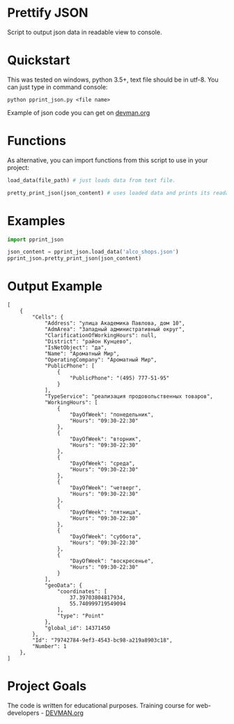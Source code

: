 # Prettify JSON

Script to output json data in readable view to console.

# Quickstart
This was tested on windows, python 3.5+, text file should be in utf-8.
You can just type in command console: 
```
python pprint_json.py <file name>
```
Example of json code you can get on [devman.org](https://devman.org/media/filer_public/1d/32/1d32132e-efa4-4a6c-bd32-312acc3710ad/alco_shops.json)
# Functions
As alternative, you can import functions from this script to use in your project:
```python
load_data(file_path) # just loads data from text file.
```
```python
pretty_print_json(json_content) # uses loaded data and prints its readable version.
```

# Examples
```python
import pprint_json

json_content = pprint_json.load_data('alco_shops.json')
pprint_json.pretty_print_json(json_content)
```

# Output Example
```
[
    {
        "Cells": {
            "Address": "улица Академика Павлова, дом 10",
            "AdmArea": "Западный административный округ",
            "ClarificationOfWorkingHours": null,
            "District": "район Кунцево",
            "IsNetObject": "да",
            "Name": "Ароматный Мир",
            "OperatingCompany": "Ароматный Мир",
            "PublicPhone": [
                {
                    "PublicPhone": "(495) 777-51-95"
                }
            ],
            "TypeService": "реализация продовольственных товаров",
            "WorkingHours": [
                {
                    "DayOfWeek": "понедельник",
                    "Hours": "09:30-22:30"
                },
                {
                    "DayOfWeek": "вторник",
                    "Hours": "09:30-22:30"
                },
                {
                    "DayOfWeek": "среда",
                    "Hours": "09:30-22:30"
                },
                {
                    "DayOfWeek": "четверг",
                    "Hours": "09:30-22:30"
                },
                {
                    "DayOfWeek": "пятница",
                    "Hours": "09:30-22:30"
                },
                {
                    "DayOfWeek": "суббота",
                    "Hours": "09:30-22:30"
                },
                {
                    "DayOfWeek": "воскресенье",
                    "Hours": "09:30-22:30"
                }
            ],
            "geoData": {
                "coordinates": [
                    37.39703804817934,
                    55.740999719549094
                ],
                "type": "Point"
            },
            "global_id": 14371450
        },
        "Id": "79742784-9ef3-4543-bc98-a219a8903c18",
        "Number": 1
    },
]
```
# Project Goals

The code is written for educational purposes. Training course for web-developers - [DEVMAN.org](https://devman.org)
